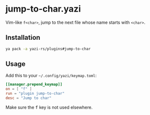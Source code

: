 # jump-to-char.yazi

Vim-like `f<char>`, jump to the next file whose name starts with `<char>`.

## Installation

```sh
ya pack -a yazi-rs/plugins#jump-to-char
```

## Usage

Add this to your `~/.config/yazi/keymap.toml`:

```toml
[[manager.prepend_keymap]]
on = [ "f" ]
run = "plugin jump-to-char"
desc = "Jump to char"
```

Make sure the <kbd>f</kbd> key is not used elsewhere.
